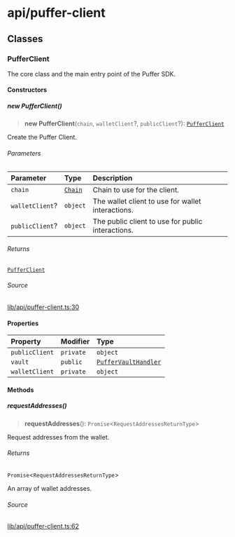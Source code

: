 # api/puffer-client

## Classes

### PufferClient

The core class and the main entry point of the Puffer SDK.

#### Constructors

##### new PufferClient()

> **new PufferClient**(`chain`, `walletClient`?, `publicClient`?): [`PufferClient`](puffer-client.md#pufferclient)

Create the Puffer Client.

###### Parameters

| Parameter | Type | Description |
| :------ | :------ | :------ |
| `chain` | [`Chain`](../chains/constants.md#chain) | Chain to use for the client. |
| `walletClient`? | `object` | The wallet client to use for wallet interactions. |
| `publicClient`? | `object` | The public client to use for public interactions. |

###### Returns

[`PufferClient`](puffer-client.md#pufferclient)

###### Source

[lib/api/puffer-client.ts:30](https://github.com/PufferFinance/puffer-sdk/blob/ffaacf75fad461e84f12aa6dead3208f8541b055/lib/api/puffer-client.ts#L30)

#### Properties

| Property | Modifier | Type |
| :------ | :------ | :------ |
| `publicClient` | `private` | `object` |
| `vault` | `public` | [`PufferVaultHandler`](../contracts/handlers/puffer-vault-handler.md#puffervaulthandler) |
| `walletClient` | `private` | `object` |

#### Methods

##### requestAddresses()

> **requestAddresses**(): `Promise`\<`RequestAddressesReturnType`\>

Request addresses from the wallet.

###### Returns

`Promise`\<`RequestAddressesReturnType`\>

An array of wallet addresses.

###### Source

[lib/api/puffer-client.ts:62](https://github.com/PufferFinance/puffer-sdk/blob/ffaacf75fad461e84f12aa6dead3208f8541b055/lib/api/puffer-client.ts#L62)
